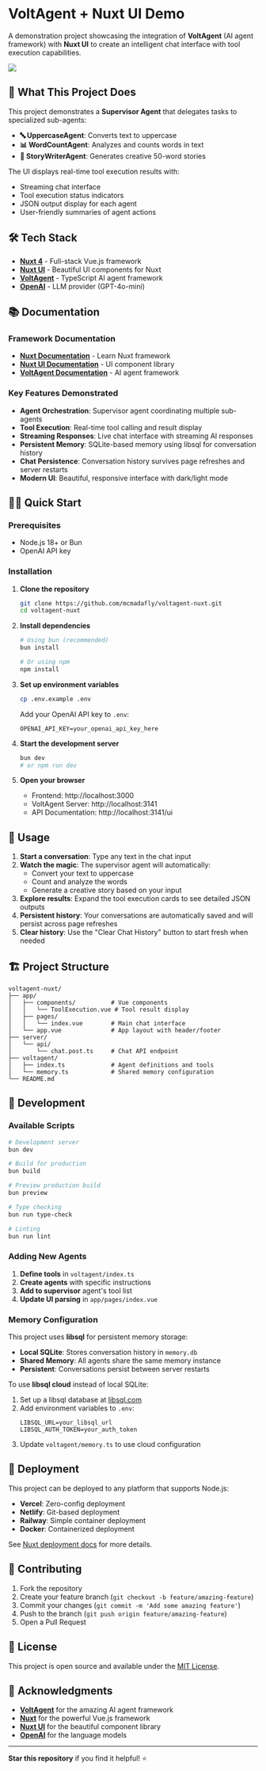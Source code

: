 # VoltAgent + Nuxt UI Demo

A demonstration project showcasing the integration of **VoltAgent** (AI agent framework) with **Nuxt UI** to create an intelligent chat interface with tool execution capabilities.

<img src="./preview.png">

## 🚀 What This Project Does

This project demonstrates a **Supervisor Agent** that delegates tasks to specialized sub-agents:

- **🔤 UppercaseAgent**: Converts text to uppercase
- **📊 WordCountAgent**: Analyzes and counts words in text
- **📖 StoryWriterAgent**: Generates creative 50-word stories

The UI displays real-time tool execution results with:
- Streaming chat interface
- Tool execution status indicators
- JSON output display for each agent
- User-friendly summaries of agent actions

## 🛠️ Tech Stack

- **[Nuxt 4](https://nuxt.com/)** - Full-stack Vue.js framework
- **[Nuxt UI](https://ui.nuxt.com/)** - Beautiful UI components for Nuxt
- **[VoltAgent](https://voltagent.dev/)** - TypeScript AI agent framework
- **[OpenAI](https://platform.openai.com/)** - LLM provider (GPT-4o-mini)

## 📚 Documentation

### Framework Documentation
- **[Nuxt Documentation](https://nuxt.com/docs)** - Learn Nuxt framework
- **[Nuxt UI Documentation](https://ui.nuxt.com/)** - UI component library
- **[VoltAgent Documentation](https://voltagent.dev/)** - AI agent framework

### Key Features Demonstrated
- **Agent Orchestration**: Supervisor agent coordinating multiple sub-agents
- **Tool Execution**: Real-time tool calling and result display
- **Streaming Responses**: Live chat interface with streaming AI responses
- **Persistent Memory**: SQLite-based memory using libsql for conversation history
- **Chat Persistence**: Conversation history survives page refreshes and server restarts
- **Modern UI**: Beautiful, responsive interface with dark/light mode

## 🏃‍♂️ Quick Start

### Prerequisites
- Node.js 18+ or Bun
- OpenAI API key

### Installation

1. **Clone the repository**
   ```bash
   git clone https://github.com/mcmadafly/voltagent-nuxt.git
   cd voltagent-nuxt
   ```

2. **Install dependencies**
   ```bash
   # Using bun (recommended)
   bun install
   
   # Or using npm
   npm install
   ```

3. **Set up environment variables**
   ```bash
   cp .env.example .env
   ```
   
   Add your OpenAI API key to `.env`:
   ```env
   OPENAI_API_KEY=your_openai_api_key_here
   ```

4. **Start the development server**
   ```bash
   bun dev
   # or npm run dev
   ```

5. **Open your browser**
   - Frontend: http://localhost:3000
   - VoltAgent Server: http://localhost:3141
   - API Documentation: http://localhost:3141/ui

## 🎯 Usage

1. **Start a conversation**: Type any text in the chat input
2. **Watch the magic**: The supervisor agent will automatically:
   - Convert your text to uppercase
   - Count and analyze the words
   - Generate a creative story based on your input
3. **Explore results**: Expand the tool execution cards to see detailed JSON outputs
4. **Persistent history**: Your conversations are automatically saved and will persist across page refreshes
5. **Clear history**: Use the "Clear Chat History" button to start fresh when needed

## 🏗️ Project Structure

```
voltagent-nuxt/
├── app/
│   ├── components/          # Vue components
│   │   └── ToolExecution.vue # Tool result display
│   ├── pages/
│   │   └── index.vue        # Main chat interface
│   └── app.vue              # App layout with header/footer
├── server/
│   └── api/
│       └── chat.post.ts     # Chat API endpoint
├── voltagent/
│   ├── index.ts             # Agent definitions and tools
│   └── memory.ts            # Shared memory configuration
└── README.md
```

## 🔧 Development

### Available Scripts

```bash
# Development server
bun dev

# Build for production
bun build

# Preview production build
bun preview

# Type checking
bun run type-check

# Linting
bun run lint
```

### Adding New Agents

1. **Define tools** in `voltagent/index.ts`
2. **Create agents** with specific instructions
3. **Add to supervisor** agent's tool list
4. **Update UI parsing** in `app/pages/index.vue`

### Memory Configuration

This project uses **libsql** for persistent memory storage:

- **Local SQLite**: Stores conversation history in `memory.db`
- **Shared Memory**: All agents share the same memory instance
- **Persistent**: Conversations persist between server restarts

To use **libsql cloud** instead of local SQLite:

1. Set up a libsql database at [libsql.com](https://libsql.com)
2. Add environment variables to `.env`:
   ```env
   LIBSQL_URL=your_libsql_url
   LIBSQL_AUTH_TOKEN=your_auth_token
   ```
3. Update `voltagent/memory.ts` to use cloud configuration

## 🚀 Deployment

This project can be deployed to any platform that supports Node.js:

- **Vercel**: Zero-config deployment
- **Netlify**: Git-based deployment
- **Railway**: Simple container deployment
- **Docker**: Containerized deployment

See [Nuxt deployment docs](https://nuxt.com/docs/getting-started/deployment) for more details.

## 🤝 Contributing

1. Fork the repository
2. Create your feature branch (`git checkout -b feature/amazing-feature`)
3. Commit your changes (`git commit -m 'Add some amazing feature'`)
4. Push to the branch (`git push origin feature/amazing-feature`)
5. Open a Pull Request

## 📄 License

This project is open source and available under the [MIT License](LICENSE).

## 🙏 Acknowledgments

- **[VoltAgent](https://voltagent.dev/)** for the amazing AI agent framework
- **[Nuxt](https://nuxt.com/)** for the powerful Vue.js framework
- **[Nuxt UI](https://ui.nuxt.com/)** for the beautiful component library
- **[OpenAI](https://openai.com/)** for the language models

---

**Star this repository** if you find it helpful! ⭐